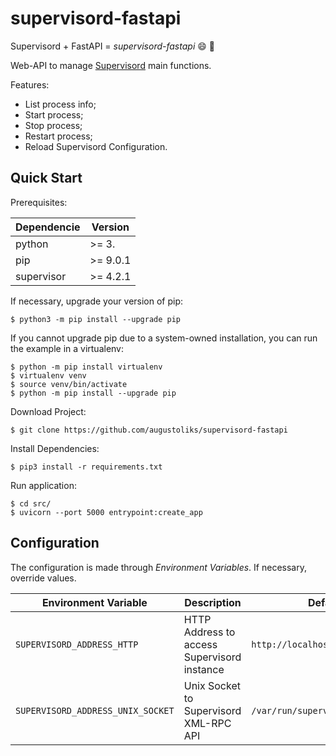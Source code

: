 # supervisord-fastapi

Supervisord + FastAPI = *supervisord-fastapi* :smile: :rocket:

Web-API to manage [Supervisord](https://github.com/Supervisor/supervisor) main functions.

Features: 

- List process info;
- Start process;
- Stop process;
- Restart process;
- Reload Supervisord Configuration.

## Quick Start

Prerequisites: 

Dependencie         | Version
---                 |---
python              | >= 3.
pip                 | >= 9.0.1
supervisor          | >= 4.2.1 

If necessary, upgrade your version of pip:

```shell
$ python3 -m pip install --upgrade pip
```

If you cannot upgrade pip due to a system-owned installation, you can run the example in a virtualenv:

```shell
$ python -m pip install virtualenv
$ virtualenv venv
$ source venv/bin/activate
$ python -m pip install --upgrade pip
```

Download Project:

```shell
$ git clone https://github.com/augustoliks/supervisord-fastapi
```

Install Dependencies:

```shell
$ pip3 install -r requirements.txt
```

Run application:

```shell
$ cd src/
$ uvicorn --port 5000 entrypoint:create_app 
```

## Configuration

The configuration is made through *Environment Variables*. If necessary, override values.

Environment Variable                | Description                                   | Default Value
---                                 |---                                            |---
`SUPERVISORD_ADDRESS_HTTP`          | HTTP Address to access Supervisord instance   | `http://localhost`
`SUPERVISORD_ADDRESS_UNIX_SOCKET`   | Unix Socket to Supervisord XML-RPC API        | `/var/run/supervisor/supervisor.sock`
